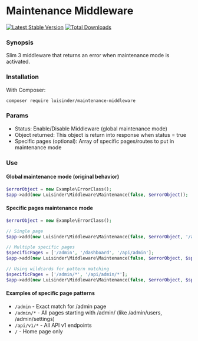 # Maintenance Middleware

[![Latest Stable Version](https://poser.pugx.org/luisinder/maintenance-middleware/v/stable)](https://packagist.org/packages/luisinder/maintenance-middleware)
[![Total Downloads](https://poser.pugx.org/luisinder/maintenance-middleware/downloads)](https://packagist.org/packages/luisinder/maintenance-middleware)

### Synopsis

Slim 3 middleware that returns an error when maintenance mode is activated.

### Installation

With Composer:

```sh
composer require luisinder/maintenance-middleware
```

### Params

* Status: Enable/Disable Middleware (global maintenance mode)
* Object returned: This object is return into response when status = true
* Specific pages (optional): Array of specific pages/routes to put in maintenance mode

### Use

#### Global maintenance mode (original behavior)

```php
$errorObject = new Example\ErrorClass();
$app->add(new Luisinder\Middleware\Maintenance(false, $errorObject));
```

#### Specific pages maintenance mode

```php
$errorObject = new Example\ErrorClass();

// Single page
$app->add(new Luisinder\Middleware\Maintenance(false, $errorObject, '/admin'));

// Multiple specific pages
$specificPages = ['/admin', '/dashboard', '/api/admin'];
$app->add(new Luisinder\Middleware\Maintenance(false, $errorObject, $specificPages));

// Using wildcards for pattern matching
$specificPages = ['/admin/*', '/api/admin/*'];
$app->add(new Luisinder\Middleware\Maintenance(false, $errorObject, $specificPages));
```

#### Examples of specific page patterns

- `/admin` - Exact match for /admin page
- `/admin/*` - All pages starting with /admin/ (like /admin/users, /admin/settings)
- `/api/v1/*` - All API v1 endpoints
- `/` - Home page only